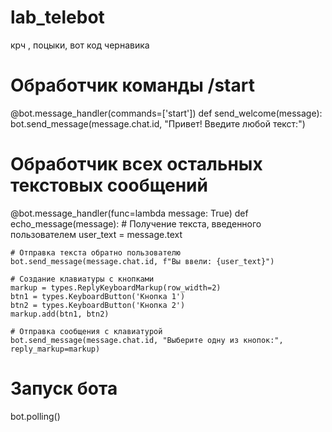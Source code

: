 # lab_telebot
крч , поцыки, вот код чернавика 

# Обработчик команды /start
@bot.message_handler(commands=['start'])
def send_welcome(message):
    bot.send_message(message.chat.id, "Привет! Введите любой текст:")

# Обработчик всех остальных текстовых сообщений
@bot.message_handler(func=lambda message: True)
def echo_message(message):
    # Получение текста, введенного пользователем
    user_text = message.text

    # Отправка текста обратно пользователю
    bot.send_message(message.chat.id, f"Вы ввели: {user_text}")

    # Создание клавиатуры с кнопками
    markup = types.ReplyKeyboardMarkup(row_width=2)
    btn1 = types.KeyboardButton('Кнопка 1')
    btn2 = types.KeyboardButton('Кнопка 2')
    markup.add(btn1, btn2)

    # Отправка сообщения с клавиатурой
    bot.send_message(message.chat.id, "Выберите одну из кнопок:", reply_markup=markup)

# Запуск бота
bot.polling()
